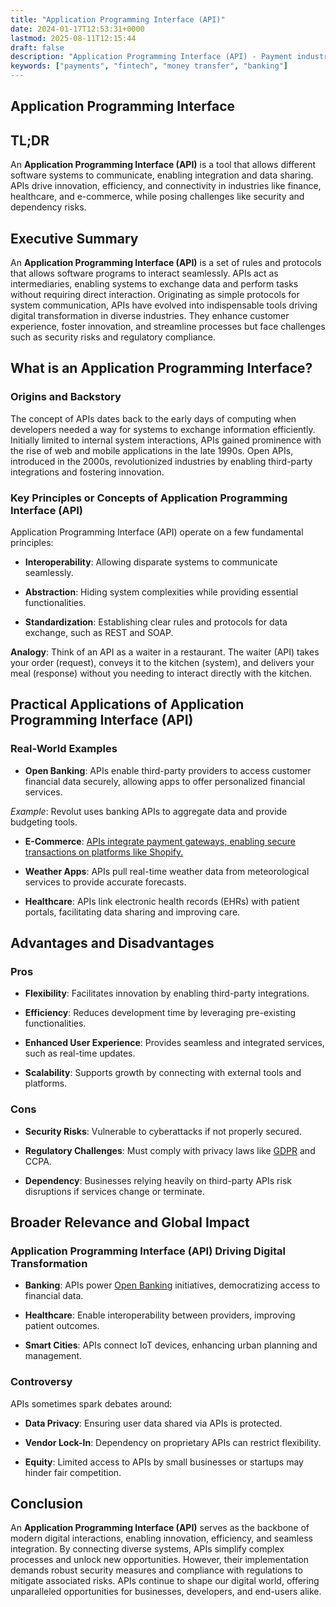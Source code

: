 ```yaml
---
title: "Application Programming Interface (API)"
date: 2024-01-17T12:53:31+0000
lastmod: 2025-08-11T12:15:44
draft: false
description: "Application Programming Interface (API) - Payment industry knowledge and insights"
keywords: ["payments", "fintech", "money transfer", "banking"]
---
```


## Application Programming Interface

## TL;DR

An **Application Programming Interface (API)** is a tool that allows different software systems to communicate, enabling integration and data sharing. APIs drive innovation, efficiency, and connectivity in industries like finance, healthcare, and e-commerce, while posing challenges like security and dependency risks.

## Executive Summary

An **Application Programming Interface (API)** is a set of rules and protocols that allows software programs to interact seamlessly. APIs act as intermediaries, enabling systems to exchange data and perform tasks without requiring direct interaction. Originating as simple protocols for system communication, APIs have evolved into indispensable tools driving digital transformation in diverse industries. They enhance customer experience, foster innovation, and streamline processes but face challenges such as security risks and regulatory compliance.

## What is an Application Programming Interface?

### Origins and Backstory

The concept of APIs dates back to the early days of computing when developers needed a way for systems to exchange information efficiently. Initially limited to internal system interactions, APIs gained prominence with the rise of web and mobile applications in the late 1990s. Open APIs, introduced in the 2000s, revolutionized industries by enabling third-party integrations and fostering innovation.

### Key Principles or Concepts of Application Programming Interface (API)

Application Programming Interface (API) operate on a few fundamental principles:

- **Interoperability**: Allowing disparate systems to communicate seamlessly.

- **Abstraction**: Hiding system complexities while providing essential functionalities.

- **Standardization**: Establishing clear rules and protocols for data exchange, such as REST and SOAP.

**Analogy**: Think of an API as a waiter in a restaurant. The waiter (API) takes your order (request), conveys it to the kitchen (system), and delivers your meal (response) without you needing to interact directly with the kitchen.

## Practical Applications of Application Programming Interface (API)

### Real-World Examples

- **Open Banking**: APIs enable third-party providers to access customer financial data securely, allowing apps to offer personalized financial services.

*Example*: Revolut uses banking APIs to aggregate data and provide budgeting tools.

- **E-Commerce**: [APIs integrate payment gateways, enabling secure transactions on platforms like Shopify.](https://faisalkhanllc.xyz/resources/payments-wiki/e/e-commerce/)

- **Weather Apps**: APIs pull real-time weather data from meteorological services to provide accurate forecasts.

- **Healthcare**: APIs link electronic health records (EHRs) with patient portals, facilitating data sharing and improving care.

## Advantages and Disadvantages

### Pros

- **Flexibility**: Facilitates innovation by enabling third-party integrations.

- **Efficiency**: Reduces development time by leveraging pre-existing functionalities.

- **Enhanced User Experience**: Provides seamless and integrated services, such as real-time updates.

- **Scalability**: Supports growth by connecting with external tools and platforms.

### Cons

- **Security Risks**: Vulnerable to cyberattacks if not properly secured.

- **Regulatory Challenges**: Must comply with privacy laws like [GDPR](https://faisalkhanllc.xyz/resources/payments-wiki/g/general-data-protection-regulation-gdpr/) and CCPA.

- **Dependency**: Businesses relying heavily on third-party APIs risk disruptions if services change or terminate.

## Broader Relevance and Global Impact

### Application Programming Interface (API) Driving Digital Transformation

- **Banking**: APIs power [Open Banking](https://faisalkhanllc.xyz/resources/payments-wiki/o/open-banking/) initiatives, democratizing access to financial data.

- **Healthcare**: Enable interoperability between providers, improving patient outcomes.

- **Smart Cities**: APIs connect IoT devices, enhancing urban planning and management.

### Controversy

APIs sometimes spark debates around:

- **Data Privacy**: Ensuring user data shared via APIs is protected.

- **Vendor Lock-In**: Dependency on proprietary APIs can restrict flexibility.

- **Equity**: Limited access to APIs by small businesses or startups may hinder fair competition.

## Conclusion

An **Application Programming Interface (API)** serves as the backbone of modern digital interactions, enabling innovation, efficiency, and seamless integration. By connecting diverse systems, APIs simplify complex processes and unlock new opportunities. However, their implementation demands robust security measures and compliance with regulations to mitigate associated risks. APIs continue to shape our digital world, offering unparalleled opportunities for businesses, developers, and end-users alike.